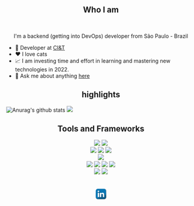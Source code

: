 <h2 align="center">Who I am</h2>
<br>
<p align="center">I'm a backend (getting into DevOps) developer from São Paulo - Brazil</p>


- 💼 Developer at [CI&T](https://ciandt.com/)
- ❤️ I love cats
- 📈 I am investing time and effort in learning and mastering new technologies in 2022.
- 💬 Ask me about anything [here](https://github.com/mayconht/mayconht/issues)


<h2 align="center"> highlights</h2>
<div>
    <img src="https://github-readme-stats.vercel.app/api?username=mayconht&show_icons=true&include_all_commits=true&theme=vue-dark&hide_border=true" alt="Anurag's github stats" />
    <img src="https://github-readme-stats.vercel.app/api/top-langs/?username=mayconht&layout=compact&theme=vue-dark&hide_border=true" />
<div>

<h2 align="center">Tools and Frameworks</h2>
    <p align="center">
    <img src="https://img.shields.io/badge/java-%23ED8B00.svg?style=for-the-badge&logo=java&logoColor=white">
    <img src="https://img.shields.io/badge/spring-%236DB33F.svg?style=for-the-badge&logo=spring&logoColor=white">
    <br>
    <img src="https://img.shields.io/badge/node.js-6DA55F?style=for-the-badge&logo=node.js&logoColor=white">
    <img src="https://img.shields.io/badge/NPM-%23000000.svg?style=for-the-badge&logo=npm&logoColor=white">
    <img src="https://img.shields.io/badge/express.js-%23404d59.svg?style=for-the-badge&logo=express&logoColor=%2361DAFB">
    <br>
    <img src="https://img.shields.io/badge/c-%2300599C.svg?style=for-the-badge&logo=c&logoColor=white">
    <br>
    <img src="https://img.shields.io/badge/Eclipse-FE7A16.svg?style=for-the-badge&logo=Eclipse&logoColor=white">
    <img src="https://img.shields.io/badge/IntelliJIDEA-000000.svg?style=for-the-badge&logo=intellij-idea&logoColor=white">
    <img src="https://img.shields.io/badge/NetBeansIDE-1B6AC6.svg?style=for-the-badge&logo=apache-netbeans-ide&logoColor=white">
    <img src="https://img.shields.io/badge/Visual%20Studio%20Code-0078d7.svg?style=for-the-badge&logo=visual-studio-code&logoColor=white">
    <br>
    <img src="https://img.shields.io/badge/Ubuntu-E95420?style=for-the-badge&logo=ubuntu&logoColor=white">
    <img src="https://img.shields.io/badge/Windows-0078D6?style=for-the-badge&logo=windows&logoColor=white">
    <br>
    <br>
    <br>
     <a href="https://www.linkedin.com/in/maycondss/"><img align="center" src="https://github.com/mayconht/mayconht/blob/fc97338f5c4970eba3064abbc4456cb032bffd13/linkedin.png" width="30" alt="Maycon Douglas Profile" /></a>
    </p>
    <br>
